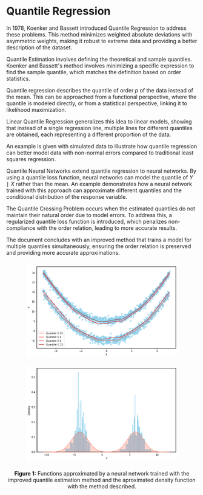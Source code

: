 # Quantile Regression

In 1978, Koenker and Bassett introduced Quantile Regression to address these problems. This method minimizes weighted absolute deviations with asymmetric weights, making it robust to extreme data and providing a better description of the dataset.

Quantile Estimation involves defining the theoretical and sample quantiles. Koenker and Bassett's method involves minimizing a specific expression to find the sample quantile, which matches the definition based on order statistics.

Quantile regression describes the quantile of order $p$ of the data instead of the mean. This can be approached from a functional perspective, where the quantile is modeled directly, or from a statistical perspective, linking it to likelihood maximization.

Linear Quantile Regression generalizes this idea to linear models, showing that instead of a single regression line, multiple lines for different quantiles are obtained, each representing a different proportion of the data.

An example is given with simulated data to illustrate how quantile regression can better model data with non-normal errors compared to traditional least squares regression.

Quantile Neural Networks extend quantile regression to neural networks. By using a quantile loss function, neural networks can model the quantile of $Y∣X$ rather than the mean. An example demonstrates how a neural network trained with this approach can approximate different quantiles and the conditional distribution of the response variable.

The Quantile Crossing Problem occurs when the estimated quantiles do not maintain their natural order due to model errors. To address this, a regularized quantile loss function is introduced, which penalizes non-compliance with the order relation, leading to more accurate results.

The document concludes with an improved method that trains a model for multiple quantiles simultaneously, ensuring the order relation is preserved and providing more accurate approximations.

<div align="center">
  <figure style="display: inline-block; text-align: center; margin: 10px;">
    <img src="Img/NN_quantile1_mill.png" alt="Functions approximated by a neural network trained with the improved quantile estimation method." width="400">
  </figure>
  <figure style="display: inline-block; text-align: center; margin: 10px;">
    <img src="Img/NN quantile2_mill2.png" alt="Empirical distribution of $Y|X=1$ constructed using the quantiles estimated with quantile regression." width="400">
  </figure>
</div>
<div align="center">
  <figcaption style="margin-top: 10px; margin-bottom: 20px;"><strong>Figure 1:</strong> Functions approximated by a neural network trained with the improved quantile estimation method and the aproximated density function with the method described.</figcaption>
</div>

